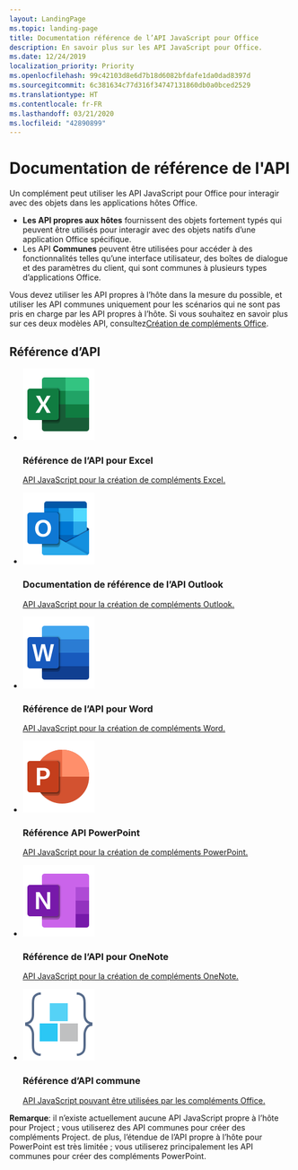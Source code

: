 ```yaml
---
layout: LandingPage
ms.topic: landing-page
title: Documentation référence de l’API JavaScript pour Office
description: En savoir plus sur les API JavaScript pour Office.
ms.date: 12/24/2019
localization_priority: Priority
ms.openlocfilehash: 99c42103d8e6d7b18d6082bfdafe1da0dad8397d
ms.sourcegitcommit: 6c381634c77d316f34747131860db0a0bced2529
ms.translationtype: HT
ms.contentlocale: fr-FR
ms.lasthandoff: 03/21/2020
ms.locfileid: "42890899"
---
```

# <a name="api-reference-documentation"></a>Documentation de référence de l'API

Un complément peut utiliser les API JavaScript pour Office pour interagir avec des objets dans les applications hôtes Office. 

<ul>
    <li><b>Les API propres aux hôtes</b> fournissent des objets fortement typés qui peuvent être utilisés pour interagir avec des objets natifs d’une application Office spécifique.</li>
    <li>Les API <b>Communes</b> peuvent être utilisées pour accéder à des fonctionnalités telles qu’une interface utilisateur, des boîtes de dialogue et des paramètres du client, qui sont communes à plusieurs types d’applications Office.</li>
</ul>

Vous devez utiliser les API propres à l’hôte dans la mesure du possible, et utiliser les API communes uniquement pour les scénarios qui ne sont pas pris en charge par les API propres à l’hôte. Si vous souhaitez en savoir plus sur ces deux modèles API, consultez<a href="../overview/office-add-ins-fundamentals.md#api-models">Création de compléments Office</a>.

<h2>Référence d’API</h2>

<ul class="panelContent cardsF cols cols3">
    <li>
        <div class="cardSize">
            <div class="cardPadding">
                <div class="card">
                    <div class="cardImageOuter">
                        <div class="cardImage">
                            <a href="/javascript/api/excel"><img src="../images/index/logo-excel.svg" alt="Excel API reference docs" /></a>
                        </div>
                    </div>
                    <div class="cardText">
                        <h3>Référence de l’API pour Excel</h3>
                        <p><a href="/javascript/api/excel">API JavaScript pour la création de compléments Excel.</a></p>
                    </div>
                </div>
            </div>
        </div>
    </li>
    <li>
        <div class="cardSize">
            <div class="cardPadding">
                <div class="card">
                    <div class="cardImageOuter">
                        <div class="cardImage">
                            <a href="/javascript/api/outlook"><img src="../images/index/logo-outlook.svg" alt="Outlook API reference docs" /></a>
                        </div>
                    </div>
                    <div class="cardText">
                        <h3>Documentation de référence de l’API Outlook</h3>
                        <p><a href="/javascript/api/outlook">API JavaScript pour la création de compléments Outlook.</a></p>
                    </div>
                </div>
            </div>
        </div>
    </li>
    <li>
        <div class="cardSize">
            <div class="cardPadding">
                <div class="card">
                    <div class="cardImageOuter">
                        <div class="cardImage">
                            <a href="/javascript/api/word"><img src="../images/index/logo-word.svg" alt="Word API reference docs" /></a>
                        </div>
                    </div>
                    <div class="cardText">
                        <h3>Référence de l’API pour Word</h3>
                        <p><a href="/javascript/api/word">API JavaScript pour la création de compléments Word.</a></p>
                    </div>
                </div>
            </div>
        </div>
    </li>
    <li>
        <div class="cardSize">
            <div class="cardPadding">
                <div class="card">
                    <div class="cardImageOuter">
                        <div class="cardImage">
                            <a href="/javascript/api/powerpoint"><img src="../images/index/logo-powerpoint.svg" alt="PowerPoint API reference docs" /></a>
                        </div>
                    </div>
                    <div class="cardText">
                        <h3>Référence API PowerPoint</h3>
                        <p><a href="/javascript/api/powerpoint">API JavaScript pour la création de compléments PowerPoint.</a></p>
                    </div>
                </div>
            </div>
        </div>
    </li>
    <li>
        <div class="cardSize">
            <div class="cardPadding">
                <div class="card">
                    <div class="cardImageOuter">
                        <div class="cardImage">
                            <a href="/javascript/api/onenote"><img src="../images/index/logo-onenote.svg" alt="OneNote API reference docs" /></a>
                        </div>
                    </div>
                    <div class="cardText">
                        <h3>Référence de l’API pour OneNote</h3>
                        <p><a href="/javascript/api/onenote">API JavaScript pour la création de compléments OneNote.</a></p>
                    </div>
                </div>
            </div>
        </div>
    </li>
    <li>
        <div class="cardSize">
            <div class="cardPadding">
                <div class="card">
                    <div class="cardImageOuter">
                        <div class="cardImage">
                            <a href="/javascript/api/office"><img src="../images/index-landing-page/i_code-blocks.svg" alt="reference docs" /></a>
                        </div>
                    </div>
                    <div class="cardText">
                        <h3>Référence d’API commune</h3>
                        <p><a href="/javascript/api/office">API JavaScript pouvant être utilisées par les compléments Office.</a></p>
                    </div>
                </div>
            </div>
        </div>
    </li>
</ul>

<b>Remarque</b>: il n’existe actuellement aucune API JavaScript propre à l’hôte pour Project ; vous utiliserez des API communes pour créer des compléments Project. de plus, l’étendue de l’API propre à l’hôte pour PowerPoint est très limitée ; vous utiliserez principalement les API communes pour créer des compléments PowerPoint.
